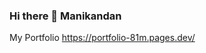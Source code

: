 ### Hi there 👋 Manikandan 
My Portfolio https://portfolio-81m.pages.dev/
<!--
**manisrivi/manisrivi** is a ✨ _special_ ✨ repository because its `README.md` (this file) appears on your GitHub profile.

Here are some ideas to get you started:

- 🔭 I’m currently working on ... Front End Developer
- 🌱 I’m currently learning ... Full stack developer
- 👯 I’m looking to collaborate on ... 
- 🤔 I’m looking for help with ... 
- 💬 Ask me about ... Basically Coffee lover and Rider 
- 📫 How to reach me: ... 
- 😄 Pronouns: ...
- ⚡ Fun fact: ...   
